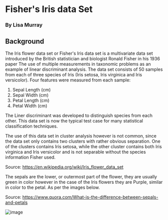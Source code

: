# Fisher's Iris data Set
### By Lisa Murray


## Background
The Iris flower data set or Fisher's Iris data set is a multivariate data set introduced by the British statistician and biologist Ronald Fisher in his 1936 paper The use of multiple measurements in taxonomic problems as an example of linear discriminant analysis. The data set consists of 50 samples from each of three species of Iris (Iris setosa, Iris virginica and Iris versicolor). Four features were measured from each sample: 

1. Sepal Length (cm)
2. Sepal Width (cm)
3. Petal Length (cm)
4. Petal Width (cm)


The Liner discriminant was developed to distinguish species from each other. This data set is now the typical test case for many statistical classification techniques.

The use of this data set in cluster analysis however is not common, since the data set only contains two clusters with rather obvious separation. One of the clusters contains Iris setosa, while the other cluster contains both Iris virginica and Iris versicolor and is not separable without the species information Fisher used. 

Source: https://en.wikipedia.org/wiki/Iris_flower_data_set

The sepals are the lower, or outermost part of the flower, they are usually green in color however  in the case of the Iris flowers they are Purple, similar in color to the petal. As per the images below.

Source: https://www.quora.com/What-is-the-difference-between-sepals-and-petals

![image](https://user-images.githubusercontent.com/47781978/55834337-94c4ae00-5b11-11e9-913d-b34b0501a92c.png)